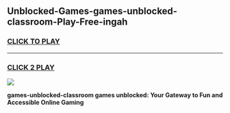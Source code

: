 
## Unblocked-Games-games-unblocked-classroom-Play-Free-ingah
<h3>
<a href="https://premium76.site?title=games-unblocked-classroom&ref=23A">CLICK TO PLAY</a></h3>
<hr>

<h3>
<a href="https://premium76.site?title=games-unblocked-classroom&ref=23A">CLICK 2 PLAY</a>
  
</h3>

<a href="https://premium76.site?title=games-unblocked-classroom&ref=23A"><img src="https://clearcache.store/games.png"></a>


**games-unblocked-classroom games unblocked: Your Gateway to Fun and Accessible Online Gaming**
